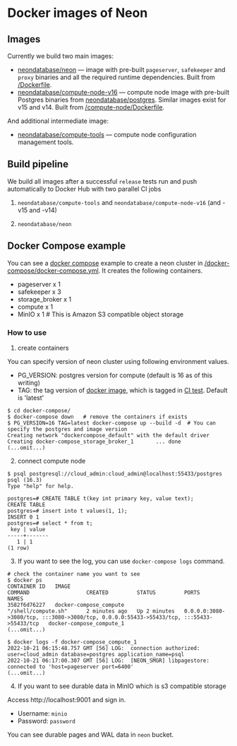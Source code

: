# Docker images of Neon

## Images

Currently we build two main images:

- [neondatabase/neon](https://hub.docker.com/repository/docker/neondatabase/neon) — image with pre-built `pageserver`, `safekeeper` and `proxy` binaries and all the required runtime dependencies. Built from [/Dockerfile](/Dockerfile).
- [neondatabase/compute-node-v16](https://hub.docker.com/repository/docker/neondatabase/compute-node-v16) — compute node image with pre-built Postgres binaries from [neondatabase/postgres](https://github.com/neondatabase/postgres). Similar images exist for v15 and v14. Built from [/compute-node/Dockerfile](/compute/compute-node.Dockerfile).

And additional intermediate image:

- [neondatabase/compute-tools](https://hub.docker.com/repository/docker/neondatabase/compute-tools) — compute node configuration management tools.

## Build pipeline

We build all images after a successful `release` tests run and push automatically to Docker Hub with two parallel CI jobs

1. `neondatabase/compute-tools` and `neondatabase/compute-node-v16` (and -v15 and -v14)

2. `neondatabase/neon`

## Docker Compose example

You can see a [docker compose](https://docs.docker.com/compose/) example to create a neon cluster in [/docker-compose/docker-compose.yml](/docker-compose/docker-compose.yml). It creates the following containers.

- pageserver x 1
- safekeeper x 3
- storage_broker x 1
- compute x 1
- MinIO x 1        # This is Amazon S3 compatible object storage

### How to use

1. create containers

You can specify version of neon cluster using following environment values.
- PG_VERSION: postgres version for compute (default is 16 as of this writing)
- TAG: the tag version of [docker image](https://registry.hub.docker.com/r/neondatabase/neon/tags), which is tagged in [CI test](/.github/workflows/build_and_test.yml). Default is 'latest'
```
$ cd docker-compose/
$ docker-compose down   # remove the containers if exists
$ PG_VERSION=16 TAG=latest docker-compose up --build -d  # You can specify the postgres and image version
Creating network "dockercompose_default" with the default driver
Creating docker-compose_storage_broker_1       ... done
(...omit...)
```

2. connect compute node
```
$ psql postgresql://cloud_admin:cloud_admin@localhost:55433/postgres
psql (16.3)
Type "help" for help.

postgres=# CREATE TABLE t(key int primary key, value text);
CREATE TABLE
postgres=# insert into t values(1, 1);
INSERT 0 1
postgres=# select * from t;
 key | value
-----+-------
   1 | 1
(1 row)

```

3. If you want to see the log, you can use `docker-compose logs` command.
```
# check the container name you want to see
$ docker ps
CONTAINER ID   IMAGE                                              COMMAND                  CREATED         STATUS         PORTS                                                                                      NAMES
3582f6d76227   docker-compose_compute                             "/shell/compute.sh"      2 minutes ago   Up 2 minutes   0.0.0.0:3080->3080/tcp, :::3080->3080/tcp, 0.0.0.0:55433->55433/tcp, :::55433->55433/tcp   docker-compose_compute_1
(...omit...)

$ docker logs -f docker-compose_compute_1
2022-10-21 06:15:48.757 GMT [56] LOG:  connection authorized: user=cloud_admin database=postgres application_name=psql
2022-10-21 06:17:00.307 GMT [56] LOG:  [NEON_SMGR] libpagestore: connected to 'host=pageserver port=6400'
(...omit...)
```

4. If you want to see durable data in MinIO which is s3 compatible storage

Access http://localhost:9001 and sign in.

- Username: `minio`
- Password: `password`

You can see durable pages and WAL data in `neon` bucket.
